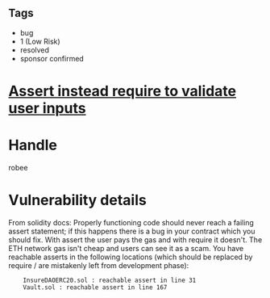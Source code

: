 ## Tags

- bug
- 1 (Low Risk)
- resolved
- sponsor confirmed

# [Assert instead require to validate user inputs](https://github.com/code-423n4/2022-01-insure-findings/issues/21) 

# Handle

robee


# Vulnerability details

From solidity docs: Properly functioning code should never reach a failing assert statement; if this happens there is a bug in your contract which you should fix.
With assert the user pays the gas and with require it doesn't. The ETH network gas isn't cheap and users can see it as a scam. 
You have reachable asserts in the following locations (which should be replaced by require / are mistakenly left from development phase):

        InsureDAOERC20.sol : reachable assert in line 31
        Vault.sol : reachable assert in line 167


